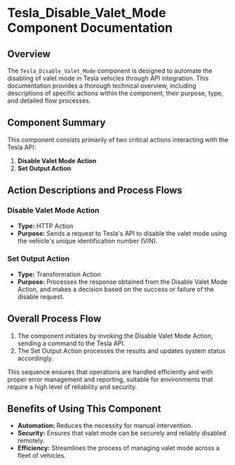 # Tesla_Disable_Valet_Mode Component Documentation

## Overview
The `Tesla_Disable_Valet_Mode` component is designed to automate the disabling of valet mode in Tesla vehicles through API integration. This documentation provides a thorough technical overview, including descriptions of specific actions within the component, their purpose, type, and detailed flow processes.

## Component Summary
This component consists primarily of two critical actions interacting with the Tesla API:
1. **Disable Valet Mode Action**
2. **Set Output Action**

## Action Descriptions and Process Flows

### Disable Valet Mode Action
- **Type:** HTTP Action
- **Purpose:** Sends a request to Tesla's API to disable the valet mode using the vehicle's unique identification number (VIN).

### Set Output Action
- **Type:** Transformation Action
- **Purpose:** Processes the response obtained from the Disable Valet Mode Action, and makes a decision based on the success or failure of the disable request.

## Overall Process Flow
1. The component initiates by invoking the Disable Valet Mode Action, sending a command to the Tesla API.
2. The Set Output Action processes the results and updates system status accordingly.

This sequence ensures that operations are handled efficiently and with proper error management and reporting, suitable for environments that require a high level of reliability and security.

## Benefits of Using This Component
- **Automation:** Reduces the necessity for manual intervention.
- **Security:** Ensures that valet mode can be securely and reliably disabled remotely.
- **Efficiency:** Streamlines the process of managing valet mode across a fleet of vehicles.
